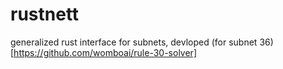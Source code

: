 # rustnett
generalized rust interface for subnets, devloped (for subnet 36)[https://github.com/womboai/rule-30-solver]
